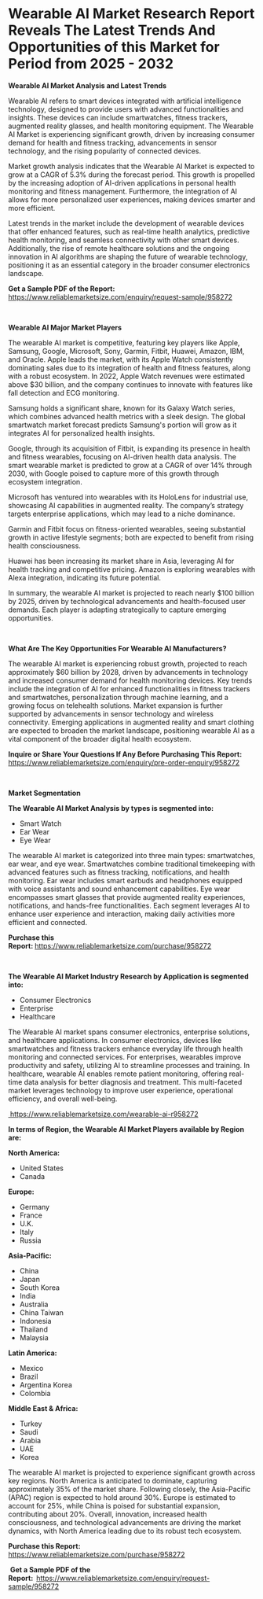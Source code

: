 <p><h1>Wearable AI Market Research Report Reveals The Latest Trends And Opportunities of this Market for Period from 2025 - 2032</h1></p><p><strong>Wearable AI Market Analysis and Latest Trends</strong></p>
<p><p>Wearable AI refers to smart devices integrated with artificial intelligence technology, designed to provide users with advanced functionalities and insights. These devices can include smartwatches, fitness trackers, augmented reality glasses, and health monitoring equipment. The Wearable AI Market is experiencing significant growth, driven by increasing consumer demand for health and fitness tracking, advancements in sensor technology, and the rising popularity of connected devices.</p><p>Market growth analysis indicates that the Wearable AI Market is expected to grow at a CAGR of 5.3% during the forecast period. This growth is propelled by the increasing adoption of AI-driven applications in personal health monitoring and fitness management. Furthermore, the integration of AI allows for more personalized user experiences, making devices smarter and more efficient.</p><p>Latest trends in the market include the development of wearable devices that offer enhanced features, such as real-time health analytics, predictive health monitoring, and seamless connectivity with other smart devices. Additionally, the rise of remote healthcare solutions and the ongoing innovation in AI algorithms are shaping the future of wearable technology, positioning it as an essential category in the broader consumer electronics landscape.</p></p>
<p><strong>Get a Sample PDF of the Report:&nbsp;</strong> <a href="https://www.reliablemarketsize.com/enquiry/request-sample/958272?utm_campaign=3212&utm_medium=2&utm_source=Github&utm_content=ia&utm_term=17042025&utm_id=wearable-ai">https://www.reliablemarketsize.com/enquiry/request-sample/958272</a></p>
<p>&nbsp;</p>
<p><strong>Wearable AI Major Market Players</strong></p>
<p><p>The wearable AI market is competitive, featuring key players like Apple, Samsung, Google, Microsoft, Sony, Garmin, Fitbit, Huawei, Amazon, IBM, and Oracle. Apple leads the market, with its Apple Watch consistently dominating sales due to its integration of health and fitness features, along with a robust ecosystem. In 2022, Apple Watch revenues were estimated above $30 billion, and the company continues to innovate with features like fall detection and ECG monitoring.</p><p>Samsung holds a significant share, known for its Galaxy Watch series, which combines advanced health metrics with a sleek design. The global smartwatch market forecast predicts Samsung's portion will grow as it integrates AI for personalized health insights.</p><p>Google, through its acquisition of Fitbit, is expanding its presence in health and fitness wearables, focusing on AI-driven health data analysis. The smart wearable market is predicted to grow at a CAGR of over 14% through 2030, with Google poised to capture more of this growth through ecosystem integration.</p><p>Microsoft has ventured into wearables with its HoloLens for industrial use, showcasing AI capabilities in augmented reality. The company’s strategy targets enterprise applications, which may lead to a niche dominance.</p><p>Garmin and Fitbit focus on fitness-oriented wearables, seeing substantial growth in active lifestyle segments; both are expected to benefit from rising health consciousness.</p><p>Huawei has been increasing its market share in Asia, leveraging AI for health tracking and competitive pricing. Amazon is exploring wearables with Alexa integration, indicating its future potential.</p><p>In summary, the wearable AI market is projected to reach nearly $100 billion by 2025, driven by technological advancements and health-focused user demands. Each player is adapting strategically to capture emerging opportunities.</p></p>
<p>&nbsp;</p>
<p><strong>What Are The Key Opportunities For Wearable AI Manufacturers?</strong></p>
<p><p>The wearable AI market is experiencing robust growth, projected to reach approximately $60 billion by 2028, driven by advancements in technology and increased consumer demand for health monitoring devices. Key trends include the integration of AI for enhanced functionalities in fitness trackers and smartwatches, personalization through machine learning, and a growing focus on telehealth solutions. Market expansion is further supported by advancements in sensor technology and wireless connectivity. Emerging applications in augmented reality and smart clothing are expected to broaden the market landscape, positioning wearable AI as a vital component of the broader digital health ecosystem.</p></p>
<p><strong>Inquire or Share Your Questions If Any Before Purchasing This Report:</strong> <a href="https://www.reliablemarketsize.com/enquiry/pre-order-enquiry/958272?utm_campaign=3212&utm_medium=2&utm_source=Github&utm_content=ia&utm_term=17042025&utm_id=wearable-ai">https://www.reliablemarketsize.com/enquiry/pre-order-enquiry/958272</a></p>
<p>&nbsp;</p>
<p><strong>Market Segmentation</strong></p>
<p><strong>The Wearable AI Market Analysis by types is segmented into:</strong></p>
<p><ul><li>Smart Watch</li><li>Ear Wear</li><li>Eye Wear</li></ul></p>
<p><p>The wearable AI market is categorized into three main types: smartwatches, ear wear, and eye wear. Smartwatches combine traditional timekeeping with advanced features such as fitness tracking, notifications, and health monitoring. Ear wear includes smart earbuds and headphones equipped with voice assistants and sound enhancement capabilities. Eye wear encompasses smart glasses that provide augmented reality experiences, notifications, and hands-free functionalities. Each segment leverages AI to enhance user experience and interaction, making daily activities more efficient and connected.</p></p>
<p><strong>Purchase this Report:&nbsp;</strong><a href="https://www.reliablemarketsize.com/purchase/958272?utm_campaign=3212&utm_medium=2&utm_source=Github&utm_content=ia&utm_term=17042025&utm_id=wearable-ai">https://www.reliablemarketsize.com/purchase/958272</a></p>
<p>&nbsp;</p>
<p><strong>The Wearable AI Market Industry Research by Application is segmented into:</strong></p>
<p><ul><li>Consumer Electronics</li><li>Enterprise</li><li>Healthcare</li></ul></p>
<p><p>The Wearable AI market spans consumer electronics, enterprise solutions, and healthcare applications. In consumer electronics, devices like smartwatches and fitness trackers enhance everyday life through health monitoring and connected services. For enterprises, wearables improve productivity and safety, utilizing AI to streamline processes and training. In healthcare, wearable AI enables remote patient monitoring, offering real-time data analysis for better diagnosis and treatment. This multi-faceted market leverages technology to improve user experience, operational efficiency, and overall well-being.</p></p>
<p><a href="https://www.reliablemarketsize.com/wearable-ai-r958272?utm_campaign=3212&utm_medium=2&utm_source=Github&utm_content=ia&utm_term=17042025&utm_id=wearable-ai">&nbsp;https://www.reliablemarketsize.com/wearable-ai-r958272</a></p>
<p><strong>In terms of Region, the Wearable AI Market Players available by Region are:</strong></p>
<p>
    <p> <strong> North America: </strong>
        <ul>
            <li>United States</li>
            <li>Canada</li>
        </ul>
        </p> 
    <p> <strong> Europe: </strong>
        <ul>
            <li>Germany</li>
            <li>France</li>
            <li>U.K.</li>
            <li>Italy</li>
            <li>Russia</li>
        </ul>
        </p> 
    <p> <strong> Asia-Pacific: </strong>
        <ul>
            <li>China</li>
            <li>Japan</li>
            <li>South Korea</li>
            <li>India</li>
            <li>Australia</li>
            <li>China Taiwan</li>
            <li>Indonesia</li>
            <li>Thailand</li>
            <li>Malaysia</li>
        </ul>
        </p> 
    <p> <strong> Latin America: </strong>
        <ul>
            <li>Mexico</li>
            <li>Brazil</li>
            <li>Argentina Korea</li>
            <li>Colombia</li>
        </ul>
        </p> 
    <p> <strong> Middle East & Africa: </strong>
        <ul>
            <li>Turkey</li>
            <li>Saudi</li>
            <li>Arabia</li>
            <li>UAE</li>
            <li>Korea</li>
        </ul>
    </p>
    </p>
<p><p>The wearable AI market is projected to experience significant growth across key regions. North America is anticipated to dominate, capturing approximately 35% of the market share. Following closely, the Asia-Pacific (APAC) region is expected to hold around 30%. Europe is estimated to account for 25%, while China is poised for substantial expansion, contributing about 20%. Overall, innovation, increased health consciousness, and technological advancements are driving the market dynamics, with North America leading due to its robust tech ecosystem.</p></p>
<p><strong>Purchase this Report: </strong><a href="https://www.reliablemarketsize.com/purchase/958272?utm_campaign=3212&utm_medium=2&utm_source=Github&utm_content=ia&utm_term=17042025&utm_id=wearable-ai">https://www.reliablemarketsize.com/purchase/958272</a></p>
<p>&nbsp;<strong>Get a Sample PDF of the Report:&nbsp;&nbsp;</strong><a href="https://www.reliablemarketsize.com/enquiry/request-sample/958272?utm_campaign=3212&utm_medium=2&utm_source=Github&utm_content=ia&utm_term=17042025&utm_id=wearable-ai">https://www.reliablemarketsize.com/enquiry/request-sample/958272</a></p>
<p><strong></strong></p>
<p><p></p><p></p><p></p></p>